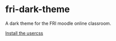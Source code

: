# fri-dark-theme
A dark theme for the FRI moodle online classroom.

[Install the usercss](https://raw.githubusercontent.com/janvasiljevic/fri-dark-theme/master/fri-dark.user.css?token=ALM6ESQO722KA6AGX53RKMK6K2ZUI)
